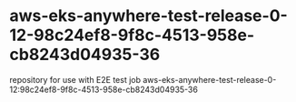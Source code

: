 # aws-eks-anywhere-test-release-0-12-98c24ef8-9f8c-4513-958e-cb8243d04935-36
repository for use with E2E test job aws-eks-anywhere-test-release-0-12:98c24ef8-9f8c-4513-958e-cb8243d04935-36
